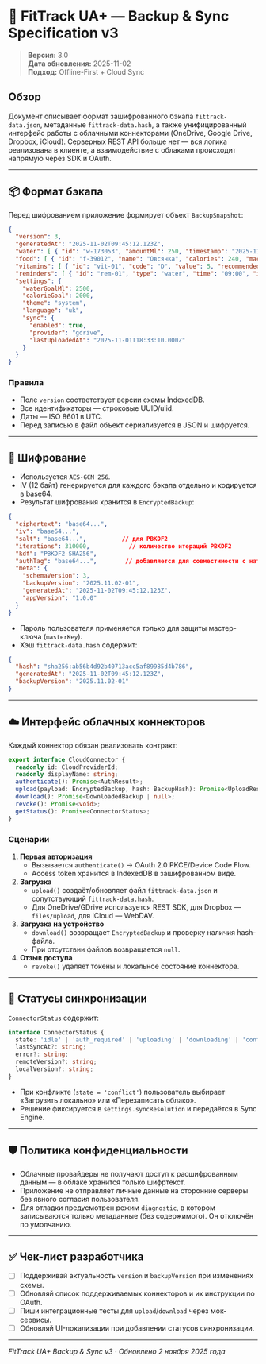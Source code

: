 # 🔐 FitTrack UA+ — Backup & Sync Specification v3

> **Версия:** 3.0  
> **Дата обновления:** 2025-11-02  
> **Подход:** Offline-First + Cloud Sync

## Обзор
Документ описывает формат зашифрованного бэкапа `fittrack-data.json`, метаданные `fittrack-data.hash`, а также унифицированный интерфейс работы с облачными коннекторами (OneDrive, Google Drive, Dropbox, iCloud). Серверных REST API больше нет — вся логика реализована в клиенте, а взаимодействие с облаками происходит напрямую через SDK и OAuth.

---

## 📦 Формат бэкапа
Перед шифрованием приложение формирует объект `BackupSnapshot`:
```json
{
  "version": 3,
  "generatedAt": "2025-11-02T09:45:12.123Z",
  "water": [ { "id": "w-173053", "amountMl": 250, "timestamp": "2025-11-02T06:00:00.000Z" } ],
  "food": [ { "id": "f-39012", "name": "Овсянка", "calories": 240, "macros": { "protein": 6, "fat": 4, "carbs": 42 }, "vitamins": { "C": 12 } } ],
  "vitamins": [ { "id": "vit-01", "code": "D", "value": 5, "recommended": 10, "unit": "µg" } ],
  "reminders": [ { "id": "rem-01", "type": "water", "time": "09:00", "intervalMinutes": 120, "enabled": true } ],
  "settings": {
    "waterGoalMl": 2500,
    "calorieGoal": 2000,
    "theme": "system",
    "language": "uk",
    "sync": {
      "enabled": true,
      "provider": "gdrive",
      "lastUploadedAt": "2025-11-01T18:33:10.000Z"
    }
  }
}
```

### Правила
- Поле `version` соответствует версии схемы IndexedDB.
- Все идентификаторы — строковые UUID/ulid.
- Даты — ISO 8601 в UTC.
- Перед записью в файл объект сериализуется в JSON и шифруется.

---

## 🔐 Шифрование
- Используется `AES-GCM 256`.
- IV (12 байт) генерируется для каждого бэкапа отдельно и кодируется в base64.
- Результат шифрования хранится в `EncryptedBackup`:
```json
{
  "ciphertext": "base64...",
  "iv": "base64...",
  "salt": "base64...",          // для PBKDF2
  "iterations": 310000,           // количество итераций PBKDF2
  "kdf": "PBKDF2-SHA256",
  "authTag": "base64...",        // добавляется для совместимости с нативными средами
  "meta": {
    "schemaVersion": 3,
    "backupVersion": "2025.11.02-01",
    "generatedAt": "2025-11-02T09:45:12.123Z",
    "appVersion": "1.0.0"
  }
}
```

- Пароль пользователя применяется только для защиты мастер-ключа (`masterKey`).
- Хэш `fittrack-data.hash` содержит:
```json
{
  "hash": "sha256:ab56b4d92b40713acc5af89985d4b786",
  "generatedAt": "2025-11-02T09:45:12.123Z",
  "backupVersion": "2025.11.02-01"
}
```

---

## ☁️ Интерфейс облачных коннекторов
Каждый коннектор обязан реализовать контракт:
```ts
export interface CloudConnector {
  readonly id: CloudProviderId;
  readonly displayName: string;
  authenticate(): Promise<AuthResult>;
  upload(payload: EncryptedBackup, hash: BackupHash): Promise<UploadResult>;
  download(): Promise<DownloadedBackup | null>;
  revoke(): Promise<void>;
  getStatus(): Promise<ConnectorStatus>;
}
```

### Сценарии
1. **Первая авторизация**
   - Вызывается `authenticate()` → OAuth 2.0 PKCE/Device Code Flow.
   - Access token хранится в IndexedDB в зашифрованном виде.
2. **Загрузка**
   - `upload()` создаёт/обновляет файл `fittrack-data.json` и сопутствующий `fittrack-data.hash`.
   - Для OneDrive/GDrive используется REST SDK, для Dropbox — `files/upload`, для iCloud — WebDAV.
3. **Загрузка на устройство**
   - `download()` возвращает `EncryptedBackup` и проверку наличия hash-файла.
   - При отсутствии файлов возвращается `null`.
4. **Отзыв доступа**
   - `revoke()` удаляет токены и локальное состояние коннектора.

---

## 🔁 Статусы синхронизации
`ConnectorStatus` содержит:
```ts
interface ConnectorStatus {
  state: 'idle' | 'auth_required' | 'uploading' | 'downloading' | 'conflict' | 'error';
  lastSyncAt?: string;
  error?: string;
  remoteVersion?: string;
  localVersion?: string;
}
```

- При конфликте (`state = 'conflict'`) пользователь выбирает «Загрузить локально» или «Перезаписать облако».
- Решение фиксируется в `settings.syncResolution` и передаётся в Sync Engine.

---

## 🛡 Политика конфиденциальности
- Облачные провайдеры не получают доступ к расшифрованным данным — в облаке хранится только шифртекст.
- Приложение не отправляет личные данные на сторонние серверы без явного согласия пользователя.
- Для отладки предусмотрен режим `diagnostic`, в котором записываются только метаданные (без содержимого). Он отключён по умолчанию.

---

## ✅ Чек-лист разработчика
- [ ] Поддерживай актуальность `version` и `backupVersion` при изменениях схемы.
- [ ] Обновляй список поддерживаемых коннекторов и их инструкции по OAuth.
- [ ] Пиши интеграционные тесты для `upload`/`download` через мок-сервисы.
- [ ] Обновляй UI-локализации при добавлении статусов синхронизации.

---

_FitTrack UA+ Backup & Sync v3 · Обновлено 2 ноября 2025 года_
